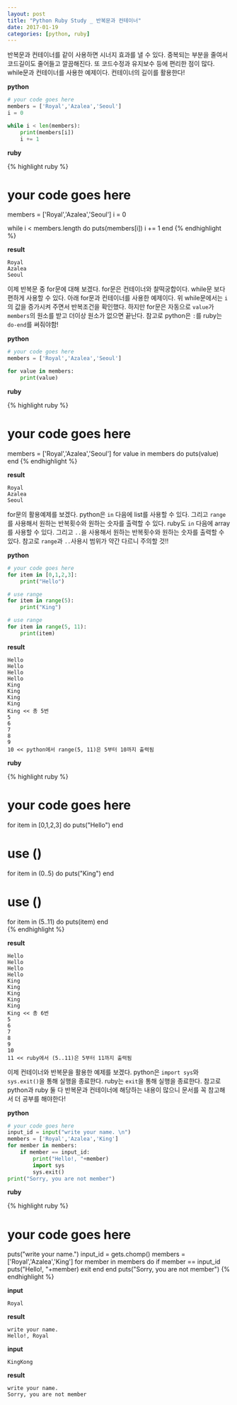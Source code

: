 ```yaml
---
layout: post
title: "Python Ruby Study _ 반복문과 컨테이너"
date: 2017-01-19
categories: [python, ruby]
---
```


반복문과 컨테이너를 같이 사용하면 시너지 효과를 낼 수 있다. 중복되는 부분을 줄여서
코드길이도 줄어들고 깔끔해진다. 또 코드수정과 유지보수 등에 편리한 점이 많다.
while문과 컨테이너를 사용한 예제이다. 컨테이너의 길이를 활용한다!

**python**

```python
# your code goes here
members = ['Royal','Azalea','Seoul']
i = 0

while i < len(members):
	print(members[i])
	i += 1
```

**ruby**

{% highlight ruby %}
# your code goes here
members = ['Royal','Azalea','Seoul']
i = 0

while i < members.length do
	puts(members[i])
	i += 1
end
{% endhighlight %}

**result**

```
Royal
Azalea
Seoul
```


이제 반복문 중 for문에 대해 보겠다. for문은 컨테이너와 찰떡궁합이다. while문 보다
편하게 사용할 수 있다. 아래 for문과 컨테이너를 사용한 예제이다. 위 while문에서는 `i`의
값을 증가시켜 주면서 반복조건을 확인했다. 하지만 for문은 자동으로 `value`가 `members`의
원소를 받고 더이상 원소가 없으면 끝난다. 참고로 python은 `:`를 ruby는 `do-end`를 써줘야함!

**python**

```python
# your code goes here
members = ['Royal','Azalea','Seoul']

for value in members:
	print(value)
```

**ruby**

{% highlight ruby %}
# your code goes here
members = ['Royal','Azalea','Seoul']
for value in members do
	puts(value)
end
{% endhighlight %}

**result**

```
Royal
Azalea
Seoul
```


for문의 활용예제를 보겠다. python은 `in` 다음에 list를 사용할 수 있다. 그리고 `range`를
사용해서 원하는 반복횟수와 원하는 숫자를 출력할 수 있다. ruby도 `in` 다음에 array를
사용할 수 있다. 그리고 `..`을 사용해서 원하는 반복횟수와 원하는 숫자를 출력할 수 있다.
참고로 `range`과 `..`사용시 범위가 약간 다르니 주의할 것!!

**python**

```python
# your code goes here
for item in [0,1,2,3]:
	print("Hello")

# use range
for item in range(5):
	print("King")

# use range
for item in range(5, 11):
    print(item)
```

**result**

```
Hello
Hello
Hello
Hello
King
King
King
King
King << 총 5번
5
6
7
8
9
10 << python에서 range(5, 11)은 5부터 10까지 출력됨
```

**ruby**

{% highlight ruby %}
# your code goes here
for item in [0,1,2,3] do
	puts("Hello")
end

# use ()
for item in (0..5) do
	puts("King")
end

# use ()
for item in (5..11) do
    puts(item)
end    
{% endhighlight %}

**result**

```
Hello
Hello
Hello
Hello
King
King
King
King
King
King << 총 6번
5
6
7
8
9
10
11 << ruby에서 (5..11)은 5부터 11까지 출력됨
```


이제 컨테이너와 반복문을 활용한 예제를 보겠다. python은 `import sys`와 `sys.exit()`을
통해 실행을 종료한다. ruby는 `exit`을 통해 실행을 종료한다. 참고로 python과 ruby 둘 다
반복문과 컨테이너에 해당하는 내용이 많으니 문서를 꼭 참고해서 더 공부를 해야한다!

**python**

```python
# your code goes here
input_id = input("write your name. \n")
members = ['Royal','Azalea','King']
for member in members:
	if member == input_id:
		print("Hello!, "+member)
		import sys
		sys.exit()
print("Sorry, you are not member")
```

**ruby**

{% highlight ruby %}
# your code goes here
puts("write your name.")
input_id = gets.chomp()
members = ['Royal','Azalea','King']
for member in members do
	if member == input_id
		puts("Hello!, "+member)
		exit
	end
end
puts("Sorry, you are not member")
{% endhighlight %}

**input**

```
Royal
```

**result**

```
write your name.
Hello!, Royal
```

**input**

```
KingKong
```

**result**

```
write your name.
Sorry, you are not member
```
